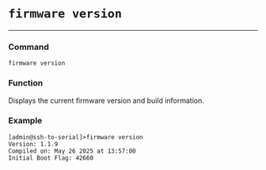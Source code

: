 # `firmware version`

---

### Command
`firmware version`

### Function

Displays the current firmware version and build information.

### Example
```
[admin@ssh-to-serial]>firmware version
Version: 1.1.9
Compiled on: May 26 2025 at 13:57:00
Initial Boot Flag: 42660
```
